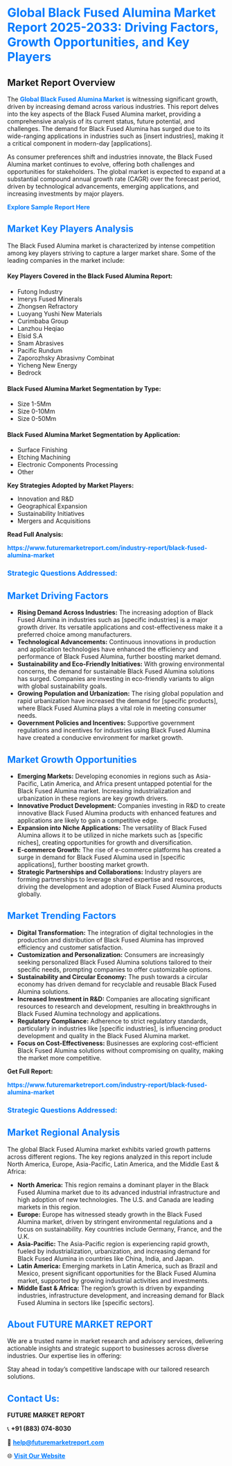 <h1 style="color: #007BFF;">Global Black Fused Alumina Market Report 2025-2033: Driving Factors, Growth Opportunities, and Key Players</h1>

<section id="overview">
<h2>Market Report Overview</h2>
<p>The <a href="https://www.futuremarketreport.com/industry-report/black-fused-alumina-market" style="color: #007BFF; text-decoration: none;"><strong>Global Black Fused Alumina Market</strong></a> is witnessing significant growth, driven by increasing demand across various industries. This report delves into the key aspects of the Black Fused Alumina market, providing a comprehensive analysis of its current status, future potential, and challenges. The demand for Black Fused Alumina has surged due to its wide-ranging applications in industries such as [insert industries], making it a critical component in modern-day [applications].</p>
<p>As consumer preferences shift and industries innovate, the Black Fused Alumina market continues to evolve, offering both challenges and opportunities for stakeholders. The global market is expected to expand at a substantial compound annual growth rate (CAGR) over the forecast period, driven by technological advancements, emerging applications, and increasing investments by major players.</p>
</section>

<section id="overview">
<p><a href="https://www.futuremarketreport.com/request-sample/reportId=31273" style="color: #007BFF; text-decoration: none;"><strong>Explore Sample Report Here</strong></a></p>
</section>

<section id="key-players">
<h2 style="color: #007BFF;">Market Key Players Analysis</h2>
<p>The Black Fused Alumina market is characterized by intense competition among key players striving to capture a larger market share. Some of the leading companies in the market include:</p>
<h4>Key Players Covered in the Black Fused Alumina Report:</h4>
<ul><li>Futong Industry</li><li>Imerys Fused Minerals</li><li>Zhongsen Refractory</li><li>Luoyang Yushi New Materials</li><li>Curimbaba Group</li><li>Lanzhou Heqiao</li><li>Elsid S.A</li><li>Snam Abrasives</li><li>Pacific Rundum</li><li>Zaporozhsky Abrasivny Combinat</li><li>Yicheng New Energy</li><li>Bedrock</li></ul>
<h4>Black Fused Alumina Market Segmentation by Type:</h4>
<ul><li>Size 1-5Mm</li><li>Size 0-10Mm</li><li>Size 0-50Mm</li></ul>

<h4>Black Fused Alumina Market Segmentation by Application:</h4>
<ul><li>Surface Finishing</li><li>Etching Machining</li><li>Electronic Components Processing</li><li>Other</li></ul>
<p><strong>Key Strategies Adopted by Market Players:</strong></p>
<ul>
<li>Innovation and R&D</li>
<li>Geographical Expansion</li>
<li>Sustainability Initiatives</li>
<li>Mergers and Acquisitions</li>
</ul>
</section>

<section>
<p><strong>Read Full Analysis: </strong></p><a href="https://www.futuremarketreport.com/industry-report/black-fused-alumina-market" style="color: #007BFF; text-decoration: none;"><strong>https://www.futuremarketreport.com/industry-report/black-fused-alumina-market</strong></a>
<h3 style="color: #007BFF;">Strategic Questions Addressed:</h3>
</section>

<section id="driving-factors">
<h2 style="color: #007BFF;">Market Driving Factors</h2>
<ul>
<li><strong>Rising Demand Across Industries:</strong> The increasing adoption of Black Fused Alumina in industries such as [specific industries] is a major growth driver. Its versatile applications and cost-effectiveness make it a preferred choice among manufacturers.</li>
<li><strong>Technological Advancements:</strong> Continuous innovations in production and application technologies have enhanced the efficiency and performance of Black Fused Alumina, further boosting market demand.</li>
<li><strong>Sustainability and Eco-Friendly Initiatives:</strong> With growing environmental concerns, the demand for sustainable Black Fused Alumina solutions has surged. Companies are investing in eco-friendly variants to align with global sustainability goals.</li>
<li><strong>Growing Population and Urbanization:</strong> The rising global population and rapid urbanization have increased the demand for [specific products], where Black Fused Alumina plays a vital role in meeting consumer needs.</li>
<li><strong>Government Policies and Incentives:</strong> Supportive government regulations and incentives for industries using Black Fused Alumina have created a conducive environment for market growth.</li>
</ul>
</section>

<section id="growth-opportunities">
<h2 style="color: #007BFF;">Market Growth Opportunities</h2>
<ul>
<li><strong>Emerging Markets:</strong> Developing economies in regions such as Asia-Pacific, Latin America, and Africa present untapped potential for the Black Fused Alumina market. Increasing industrialization and urbanization in these regions are key growth drivers.</li>
<li><strong>Innovative Product Development:</strong> Companies investing in R&D to create innovative Black Fused Alumina products with enhanced features and applications are likely to gain a competitive edge.</li>
<li><strong>Expansion into Niche Applications:</strong> The versatility of Black Fused Alumina allows it to be utilized in niche markets such as [specific niches], creating opportunities for growth and diversification.</li>
<li><strong>E-commerce Growth:</strong> The rise of e-commerce platforms has created a surge in demand for Black Fused Alumina used in [specific applications], further boosting market growth.</li>
<li><strong>Strategic Partnerships and Collaborations:</strong> Industry players are forming partnerships to leverage shared expertise and resources, driving the development and adoption of Black Fused Alumina products globally.</li>
</ul>
</section>

<section id="trending-factors">
<h2 style="color: #007BFF;">Market Trending Factors</h2>
<ul>
<li><strong>Digital Transformation:</strong> The integration of digital technologies in the production and distribution of Black Fused Alumina has improved efficiency and customer satisfaction.</li>
<li><strong>Customization and Personalization:</strong> Consumers are increasingly seeking personalized Black Fused Alumina solutions tailored to their specific needs, prompting companies to offer customizable options.</li>
<li><strong>Sustainability and Circular Economy:</strong> The push towards a circular economy has driven demand for recyclable and reusable Black Fused Alumina solutions.</li>
<li><strong>Increased Investment in R&D:</strong> Companies are allocating significant resources to research and development, resulting in breakthroughs in Black Fused Alumina technology and applications.</li>
<li><strong>Regulatory Compliance:</strong> Adherence to strict regulatory standards, particularly in industries like [specific industries], is influencing product development and quality in the Black Fused Alumina market.</li>
<li><strong>Focus on Cost-Effectiveness:</strong> Businesses are exploring cost-efficient Black Fused Alumina solutions without compromising on quality, making the market more competitive.</li>
</ul>
</section>

<section>
<p><strong>Get Full Report: </strong></p><a href="https://www.futuremarketreport.com/industry-report/black-fused-alumina-market" style="color: #007BFF; text-decoration: none;"><strong>https://www.futuremarketreport.com/industry-report/black-fused-alumina-market</strong></a>
<h3 style="color: #007BFF;">Strategic Questions Addressed:</h3>
</section>


<section id="regional-analysis">
<h2 style="color: #007BFF;">Market Regional Analysis</h2>
<p>The global Black Fused Alumina market exhibits varied growth patterns across different regions. The key regions analyzed in this report include North America, Europe, Asia-Pacific, Latin America, and the Middle East & Africa:</p>
<ul>
<li><strong>North America:</strong> This region remains a dominant player in the Black Fused Alumina market due to its advanced industrial infrastructure and high adoption of new technologies. The U.S. and Canada are leading markets in this region.</li>
<li><strong>Europe:</strong> Europe has witnessed steady growth in the Black Fused Alumina market, driven by stringent environmental regulations and a focus on sustainability. Key countries include Germany, France, and the U.K.</li>
<li><strong>Asia-Pacific:</strong> The Asia-Pacific region is experiencing rapid growth, fueled by industrialization, urbanization, and increasing demand for Black Fused Alumina in countries like China, India, and Japan.</li>
<li><strong>Latin America:</strong> Emerging markets in Latin America, such as Brazil and Mexico, present significant opportunities for the Black Fused Alumina market, supported by growing industrial activities and investments.</li>
<li><strong>Middle East & Africa:</strong> The region’s growth is driven by expanding industries, infrastructure development, and increasing demand for Black Fused Alumina in sectors like [specific sectors].</li>
</ul>
</section>

<footer>
<h2 style="color: #007BFF;">About FUTURE MARKET REPORT</h2>
<p>We are a trusted name in market research and advisory services, delivering actionable insights and strategic support to businesses across diverse industries. Our expertise lies in offering:</p>

<p>Stay ahead in today’s competitive landscape with our tailored research solutions.</p>

<h2 style="color: #007BFF;">Contact Us:</h2>
<p><strong>FUTURE MARKET REPORT</strong></p>
<p>📞 <strong>+91 (883) 074-8030</strong></p>
<p>📧 <strong><a href="mailto:help@futuremarketreport.com" style="color: #007BFF;">help@futuremarketreport.com</a></strong></p>
<p>🌐 <strong><a href="https://www.futuremarketreport.com/" style="color: #007BFF;">Visit Our Website</a></strong></p>
</footer>